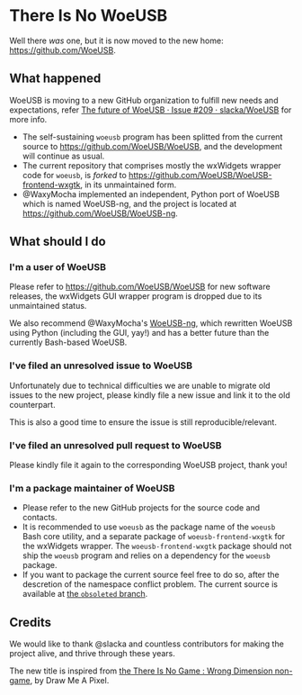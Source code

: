 # There Is No WoeUSB

Well there _was_ one, but it is now moved to the new home: <https://github.com/WoeUSB>.

## What happened

WoeUSB is moving to a new GitHub organization to fulfill new needs and expectations, refer [The future of WoeUSB · Issue #209 · slacka/WoeUSB](https://github.com/slacka/WoeUSB/issues/209) for more info.

* The self-sustaining `woeusb` program has been splitted from the current source to <https://github.com/WoeUSB/WoeUSB>, and the development will continue as usual.
* The current repository that comprises mostly the wxWidgets wrapper code for `woeusb`, is _forked_ to <https://github.com/WoeUSB/WoeUSB-frontend-wxgtk>, in its unmaintained form.
* @WaxyMocha implemented an independent, Python port of WoeUSB which is named WoeUSB-ng, and the project is located at <https://github.com/WoeUSB/WoeUSB-ng>.

## What should I do

### I'm a user of WoeUSB

Please refer to <https://github.com/WoeUSB/WoeUSB> for new software releases, the wxWidgets GUI wrapper program is dropped due to its unmaintained status.

We also recommend @WaxyMocha's [WoeUSB-ng](https://github.com/WoeUSB/WoeUSB-ng), which rewritten WoeUSB using Python (including the GUI, yay!) and has a better future than the currently Bash-based WoeUSB.

### I've filed an unresolved issue to WoeUSB

Unfortunately due to technical difficulties we are unable to migrate old issues to the new project, please kindly file a new issue and link it to the old counterpart.

This is also a good time to ensure the issue is still reproducible/relevant.

### I've filed an unresolved pull request to WoeUSB

Please kindly file it again to the corresponding WoeUSB project, thank you!

### I'm a package maintainer of WoeUSB

* Please refer to the new GitHub projects for the source code and contacts.
* It is recommended to use `woeusb` as the package name of the `woeusb` Bash core utility, and a separate package of `woeusb-frontend-wxgtk` for the wxWidgets wrapper.  The `woeusb-frontend-wxgtk` package should not ship the `woeusb` program and relies on a dependency for the `woeusb` package.
* If you want to package the current source feel free to do so, after the descretion of the namespace conflict problem.  The current source is available at [the `obsoleted` branch](https://github.com/slacka/WoeUSB/tree/obsoleted).

## Credits

We would like to thank @slacka and countless contributors for making the project alive, and thrive through these years.

The new title is inspired from [the There Is No Game : Wrong Dimension non-game](https://store.steampowered.com/app/1240210/There_Is_No_Game__Wrong_Dimension/), by Draw Me A Pixel.
